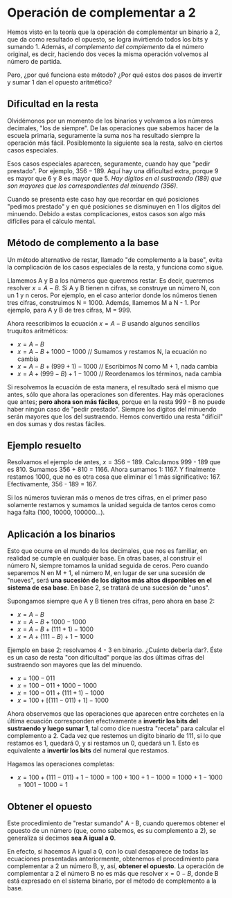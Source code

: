 # Operación de complementar a 2

Hemos visto en la teoría que la operación de complementar un binario a 2, que da como resultado el opuesto, se logra invirtiendo todos los bits y sumando 1. Además, *el complemento del complemento* da el número original, es decir, haciendo dos veces la misma operación volvemos al número de partida.

Pero, ¿por qué funciona este método? ¿Por qué estos dos pasos de invertir y sumar 1 dan el opuesto aritmético?

## Dificultad en la resta

Olvidémonos por un momento de los binarios y volvamos a los números decimales, "los de siempre". De las operaciones que sabemos hacer de la escuela primaria, seguramente la suma nos ha resultado siempre  la operación más fácil. Posiblemente la siguiente sea la resta, salvo en ciertos casos especiales. 

Esos casos especiales aparecen, seguramente, cuando hay que "pedir prestado". Por ejemplo, $356 - 189$. Aquí hay una dificultad extra, porque 9 es mayor que 6 y 8 es mayor que 5. *Hay dígitos en el sustraendo (189) que son mayores que los correspondientes del minuendo (356)*.

Cuando se presenta este caso hay que recordar en qué posiciones "pedimos prestado" y en qué posiciones se disminuyen en 1 los dígitos del minuendo. Debido a estas complicaciones, estos casos son algo más difíciles para el cálculo mental.

## Método de complemento a la base

Un método alternativo de restar, llamado "de complemento a la base", evita la complicación de los casos especiales de la resta, y funciona como sigue. 

Llamemos A y B a los números que queremos restar. Es decir, queremos resolver $x = A - B$. Si A y B tienen n cifras, se construye un número N, con un 1 y n ceros. Por ejemplo, en el caso anterior donde los números tienen tres cifras, construimos N = 1000. Además, llamemos M a N - 1. Por ejemplo, para A y B de tres cifras, M = 999.

Ahora reescribimos la ecuación $x = A - B$ usando algunos sencillos truquitos aritméticos:

- $x = A - B$
- $x = A - B + 1000 - 1000$ // Sumamos y restamos N, la ecuación no cambia 
- $x = A - B + (999 + 1) - 1000$ // Escribimos N como M + 1, nada cambia
- $x = A + (999 - B) + 1 - 1000$ // Reordenamos los términos, nada cambia

Si resolvemos la ecuación de esta manera, el resultado será el mismo que antes, sólo que ahora las operaciones son diferentes. Hay más operaciones que antes; **pero ahora son más fáciles**, porque en la resta 999 - B no puede haber ningún caso de "pedir prestado". Siempre los dígitos del minuendo serán mayores que los del sustraendo. Hemos convertido una resta "difícil" en dos sumas y dos restas fáciles. 

## Ejemplo resuelto

Resolvamos el ejemplo de antes, $x = 356 - 189$. Calculamos 999 - 189 que es 810. Sumamos 356 + 810 = 1166. Ahora sumamos 1: 1167. Y finalmente restamos 1000, que no es otra cosa que eliminar el 1 más significativo: 167. Efectivamente, 356 - 189 = 167.

Si los números tuvieran más o menos de tres cifras, en el primer paso solamente restamos y sumamos la unidad seguida de tantos ceros como haga falta (100, 10000, 100000...).

## Aplicación a los binarios

Esto que ocurre en el mundo de los decimales, que nos es familiar, en realidad se cumple en cualquier base. En otras bases, al construir el número N, siempre tomamos la unidad seguida de ceros. Pero cuando separemos N en M + 1, el número M, en lugar de ser una sucesión de "nueves", será **una sucesión de los dígitos más altos disponibles en el sistema de esa base**. En base 2, se tratará de una sucesión de "unos". 

Supongamos siempre que A y B tienen tres cifras, pero ahora en base 2:

- $x = A - B$
- $x = A - B + 1000 - 1000$
- $x = A - B + (111 + 1) - 1000$
- $x = A + (111 - B) + 1 - 1000$

Ejemplo en base 2: resolvamos 4 - 3 en binario. ¿Cuánto debería dar?. Éste es un caso de resta "con dificultad" porque las dos últimas cifras del sustraendo son mayores que las del minuendo.

- $x = 100 - 011$
- $x = 100 - 011 + 1000 - 1000$
- $x = 100 - 011 + (111 + 1) - 1000$
- $x = 100 + [(111 - 011) + 1] - 1000$

Ahora observemos que las operaciones que aparecen entre corchetes en la última ecuación corresponden efectivamente a **invertir los bits del sustraendo y luego sumar 1**, tal como dice nuestra "receta" para calcular el complemento a 2. Cada vez que restemos un dígito binario de 111, si lo que restamos es 1, quedará 0, y si restamos un 0, quedará un 1. Esto es equivalente a **invertir los bits** del numeral que restamos. 

Hagamos las operaciones completas:

- $x = 100 + (111 - 011) + 1 - 1000 = 100 + 100 + 1 - 1000 = 1000 + 1 - 1000 = 1001 - 1000 = 1$

## Obtener el opuesto

Este procedimiento de "restar sumando" A - B, cuando queremos obtener el opuesto de un número (que, como sabemos, es su complemento a 2), se generaliza si decimos **sea A igual a 0**. 

En efecto, si hacemos A igual a 0, con lo cual desaparece de todas las ecuaciones presentadas anteriormente, obtenemos el procedimiento para complementar a 2 un número B, y, así, **obtener el opuesto**. La operación de complementar a 2 el número B no es más que resolver $x = 0 - B$, donde B está expresado en el sistema binario, por el método de complemento a la base.

